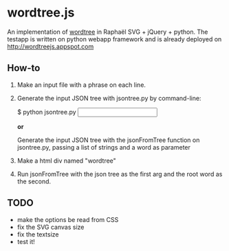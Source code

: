 wordtree.js
===========

An implementation of [wordtree](http://www-958.ibm.com/software/data/cognos/manyeyes/page/Word_Tree.html) in Raphaël SVG + jQuery + python. The testapp is written on python webapp framework and is already deployed on http://wordtreejs.appspot.com

How-to
------
1. Make an input file with a phrase on each line.
2. Generate the input JSON tree with jsontree.py by command-line:
   
    $ python jsontree.py <input file> <word on the root>

   **or**

   Generate the input JSON tree with the jsonFromTree function on jsontree.py, passing a list of strings and a word as parameter 
3. Make a html div named "wordtree"
4. Run jsonFromTree with the json tree as the first arg and the root word as the second.

TODO
----
- make the options be read from CSS
- fix the SVG canvas size
- fix the textsize
- test it! 
